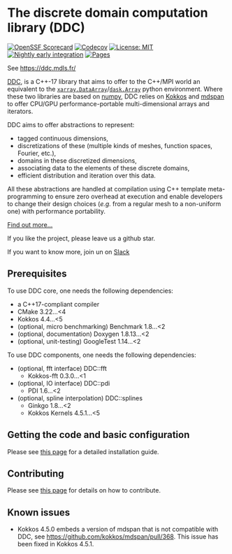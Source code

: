 <!--
Copyright (C) The DDC development team, see COPYRIGHT.md file

SPDX-License-Identifier: MIT
-->

# The discrete domain computation library (DDC)

[![OpenSSF Scorecard](https://api.scorecard.dev/projects/github.com/CExA-project/ddc/badge)](https://scorecard.dev/viewer/?uri=github.com/CExA-project/ddc)
[![Codecov](https://codecov.io/gh/CExA-project/ddc/graph/badge.svg?token=4CZS4MNERP)](https://codecov.io/gh/CExA-project/ddc)
[![License: MIT](https://img.shields.io/badge/License-MIT-yellow.svg)](https://opensource.org/licenses/MIT)
[![Nightly early integration](https://github.com/CExA-project/ddc/actions/workflows/early_integration.yaml/badge.svg?event=schedule)](https://github.com/CExA-project/ddc/actions/workflows/early_integration.yaml)
[![Pages](https://github.com/CExA-project/ddc/actions/workflows/pages.yaml/badge.svg)](https://github.com/CExA-project/ddc/actions/workflows/pages.yaml)

See <https://ddc.mdls.fr/>

[DDC](https://ddc.mdls.fr/), is a C++-17 library that aims to offer to the C++/MPI world an equivalent to the [`xarray.DataArray`](https://docs.xarray.dev/en/stable/generated/xarray.DataArray.html)/[`dask.Array`](https://docs.dask.org/en/stable/array.html) python environment.
Where these two libraries are based on [numpy](https://numpy.org/), DDC relies on [Kokkos](https://github.com/kokkos/kokkos) and [mdspan](https://www.open-std.org/jtc1/sc22/wg21/docs/papers/2020/p0009r10.html) to offer CPU/GPU performance-portable multi-dimensional arrays and iterators.

DDC aims to offer abstractions to represent:

* tagged continuous dimensions,
* discretizations of these (multiple kinds of meshes, function spaces, Fourier, etc.),
* domains in these discretized dimensions,
* associating data to the elements of these discrete domains,
* efficient distribution and iteration over this data.

All these abstractions are handled at compilation using C++ template meta-programming to ensure zero overhead at execution and enable developers to change their design choices (*e.g.* from a regular mesh to a non-uniform one) with performance portability.

[Find out more...](https://ddc.mdls.fr/)

If you like the project, please leave us a github star.

If you want to know more, join un on [Slack](https://ddc-lib.slack.com/join/shared_invite/zt-33v61oiip-UHnWCavFC0cmff5a94HYwQ)

## Prerequisites

To use DDC core, one needs the following dependencies:

* a C++17-compliant compiler
* CMake 3.22...<4
* Kokkos 4.4...<5
* (optional, micro benchmarking) Benchmark 1.8...<2
* (optional, documentation) Doxygen 1.8.13...<2
* (optional, unit-testing) GoogleTest 1.14...<2

To use DDC components, one needs the following dependencies:

* (optional, fft interface) DDC::fft
  * Kokkos-fft 0.3.0...<1
* (optional, IO interface) DDC::pdi
  * PDI 1.6...<2
* (optional, spline interpolation) DDC::splines
  * Ginkgo 1.8...<2
  * Kokkos Kernels 4.5.1...<5

## Getting the code and basic configuration

Please see [this page](docs/installation.md) for a detailed installation guide.

## Contributing

Please see [this page](CONTRIBUTING.md) for details on how to contribute.

## Known issues

* Kokkos 4.5.0 embeds a version of mdspan that is not compatible with DDC, see <https://github.com/kokkos/mdspan/pull/368>. This issue has been fixed in Kokkos 4.5.1.
